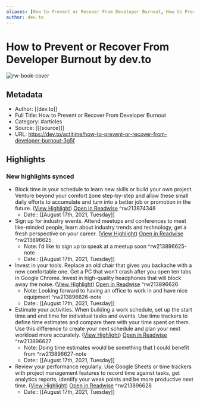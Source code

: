 ```yaml
---
aliases: [How to Prevent or Recover From Developer Burnout, How to Prevent or Recover From Developer Burnout]
author: dev.to
---
```

# How to Prevent or Recover From Developer Burnout by dev.to

![rw-book-cover](https://readwise-assets.s3.amazonaws.com/static/images/article0.00998d930354.png)

## Metadata
- Author: [[dev.to]]
- Full Title: How to Prevent or Recover From Developer Burnout
- Category: #articles
- Source: [[{source}]]
- URL: https://dev.to/actitime/how-to-prevent-or-recover-from-developer-burnout-3g5f

## Highlights
### New highlights synced
- Block time in your schedule to learn new skills or build your own project. Venture beyond your comfort zone step-by-step and allow these small daily efforts to accumulate and turn into a better job or promotion in the future. ([View Highlight](https://instapaper.com/read/1432064591/17208423)) [Open in Readwise](https://readwise.io/open/213874348) ^rw213874348
    - Date:: [[August 17th, 2021, Tuesday]]
- Sign up for industry events. Attend meetups and conferences to meet like-minded people, learn about industry trends and technology, get a fresh perspective on your career. ([View Highlight](https://instapaper.com/read/1432064591/17208435)) [Open in Readwise](https://readwise.io/open/213896625) ^rw213896625
    - Note: I’d like to sign up to speak at a meetup soon ^rw213896625-note
    - Date:: [[August 17th, 2021, Tuesday]]
- Invest in your tools. Replace an old chair that gives you backache with a new comfortable one. Get a PC that won’t crash after you open ten tabs in Google Chrome. Invest in high-quality headphones that will block away the noise. ([View Highlight](https://instapaper.com/read/1432064591/17208441)) [Open in Readwise](https://readwise.io/open/213896626) ^rw213896626
    - Note: Looking forward to having an office to work in and have nice equipment ^rw213896626-note
    - Date:: [[August 17th, 2021, Tuesday]]
- Estimate your activities. When building a work schedule, set up the start time and end time for individual tasks and events. Use time trackers to define time estimates and compare them with your time spent on them. Use this difference to create your next schedule and plan your next workload more accurately. ([View Highlight](https://instapaper.com/read/1432064591/17208451)) [Open in Readwise](https://readwise.io/open/213896627) ^rw213896627
    - Note: Doing time estimates would be something that I could benefit from ^rw213896627-note
    - Date:: [[August 17th, 2021, Tuesday]]
- Review your performance regularly. Use Google Sheets or time trackers with project management features to record time against tasks, get analytics reports, identify your weak points and be more productive next time. ([View Highlight](https://instapaper.com/read/1432064591/17208452)) [Open in Readwise](https://readwise.io/open/213896628) ^rw213896628
    - Date:: [[August 17th, 2021, Tuesday]]
